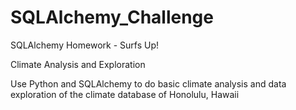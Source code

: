 # SQLAlchemy_Challenge
SQLAlchemy Homework - Surfs Up!

Climate Analysis and Exploration

Use Python and SQLAlchemy to do basic climate analysis and data exploration of the climate database of Honolulu, Hawaii
